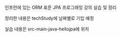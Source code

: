 인프런에 있는 ORM 표준 JPA 프로그래밍 강의 실습 및 정리


정리한 내용은 techStudy에 날짜별로 기입 예정


실습 내용은 src-main-java-hellojpa에 위치
